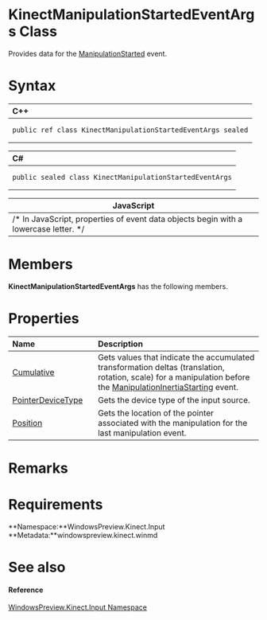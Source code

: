 KinectManipulationStartedEventArgs Class  
========================================  

Provides data for the [ManipulationStarted](KinectGestureRecognizer/Events/ManipulationStarted_Event.md) event. <span id="syntaxSection"></span>

Syntax  
======  

<table>
<colgroup>
<col width="100%" />
</colgroup>
<thead>
<tr class="header">
<th align="left">C++</th>
</tr>
</thead>
<tbody>
<tr class="odd">
<td align="left"><pre><code>public ref class KinectManipulationStartedEventArgs sealed</code></pre></td>
</tr>
</tbody>
</table>

<table>
<colgroup>
<col width="100%" />
</colgroup>
<thead>
<tr class="header">
<th align="left">C#</th>
</tr>
</thead>
<tbody>
<tr class="odd">
<td align="left"><pre><code>public sealed class KinectManipulationStartedEventArgs</code></pre></td>
</tr>
</tbody>
</table>

| JavaScript                                                                             |
|----------------------------------------------------------------------------------------|
| /\* In JavaScript, properties of event data objects begin with a lowercase letter. \*/ |

<span id="classMembersSection"></span>

Members  
=======  

**KinectManipulationStartedEventArgs** has the following members.  

<span id="publicpropertiesSection"></span>

Properties  
==========  

<table>
<colgroup>
<col width="30%" />
<col width="60%" />
</colgroup>
<thead>
<tr class="header">
<th align="left">Name</th>
<th align="left">Description</th>
</tr>
</thead>
<tbody>
<tr class="odd">
<td align="left"><a href="KinectManipulationStarte/Properties/Cumulative_Property.md">Cumulative</a></td>
<td align="left">Gets values that indicate the accumulated transformation deltas (translation, rotation, scale) for a manipulation before the <a href="KinectGestureRecognizer/Events/ManipulationInertiaStart.md">ManipulationInertiaStarting</a> event.</td>
</tr>
<tr class="even">
<td align="left"><a href="KinectManipulationStarte/Properties/PointerDeviceType_Property.md">PointerDeviceType</a></td>
<td align="left">Gets the device type of the input source.</td>
</tr>
<tr class="odd">
<td align="left"><a href="KinectManipulationStarte/Properties/Position_Property.md">Position</a></td>
<td align="left">Gets the location of the pointer associated with the manipulation for the last manipulation event.</td>
</tr>
</tbody>
</table>

<span id="remarks"></span>

Remarks  
=======  

<span id="requirements"></span>

Requirements  
============  

**Namespace:**WindowsPreview.Kinect.Input  
**Metadata:**windowspreview.kinect.winmd  

<span id="ID4E5"></span>

See also  
========  

<span id="ID4EAB"></span>
#### Reference  

[WindowsPreview.Kinect.Input Namespace](../Kinect.Input.md)  



<!--Please do not edit the data in the comment block below.-->
<!--
TOCTitle : KinectManipulationStartedEventArgs Class
RLTitle : KinectManipulationStartedEventArgs Class
KeywordK : KinectManipulationStartedEventArgs class, about
HelpPriority : 2
TopicType : apiref
KeywordF : WindowsPreview.Kinect.Input.KinectManipulationStartedEventArgs
KeywordF : KinectManipulationStartedEventArgs
KeywordF : WindowsPreview.Kinect.Input.KinectManipulationStartedEventArgs
KeywordA : T:WindowsPreview.Kinect.Input.KinectManipulationStartedEventArgs
AssetID : T:WindowsPreview.Kinect.Input.KinectManipulationStartedEventArgs
Locale : en-us
CommunityContent : 1
APIType : Managed
APILocation : windowspreview.kinect.winmd
APIName : WindowsPreview.Kinect.Input.KinectManipulationStartedEventArgs
TargetOS : Windows
TopicType : kbSyntax
DevLang : VB
DevLang : CSharp
DevLang : JavaScript
DevLang : C++
DocSet : K4Wv2
ProjType : K4Wv2Proj
Technology : Kinect for Windows
Product : Kinect for Windows SDK v2
productversion : 20
-->
